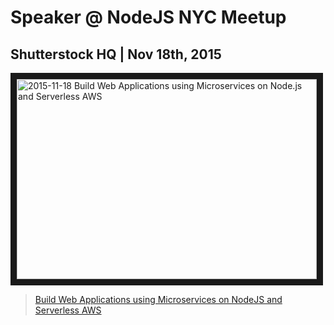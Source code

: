 # Speaker @ NodeJS NYC Meetup
## Shutterstock HQ | Nov 18th, 2015

<a href="http://www.youtube.com/watch?feature=player_embedded&v=rPEtOFOncd8"
  target="_blank"><img src="http://img.youtube.com/vi/rPEtOFOncd8/0.jpg"
  alt="2015-11-18 Build Web Applications using Microservices on Node.js and Serverless AWS"
  width="480" height="320" border="10" /></a>

> [Build Web Applications using Microservices on NodeJS and Serverless AWS](http://www.slideshare.net/mitocgroup/build-web-applications-using-microservices-on-nodejs-and-serverless-aws)
